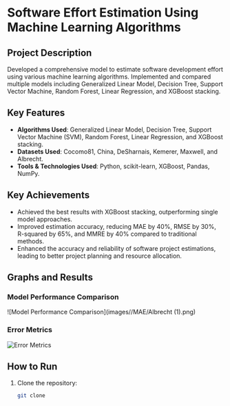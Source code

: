 # Software Effort Estimation Using Machine Learning Algorithms

## Project Description

Developed a comprehensive model to estimate software development effort using various machine learning algorithms. Implemented and compared multiple models including Generalized Linear Model, Decision Tree, Support Vector Machine, Random Forest, Linear Regression, and XGBoost stacking.

## Key Features

- **Algorithms Used**: Generalized Linear Model, Decision Tree, Support Vector Machine (SVM), Random Forest, Linear Regression, and XGBoost stacking.
- **Datasets Used**: Cocomo81, China, DeSharnais, Kemerer, Maxwell, and Albrecht.
- **Tools & Technologies Used**: Python, scikit-learn, XGBoost, Pandas, NumPy.

## Key Achievements

- Achieved the best results with XGBoost stacking, outperforming single model approaches.
- Improved estimation accuracy, reducing MAE by 40%, RMSE by 30%, R-squared by 65%, and MMRE by 40% compared to traditional methods.
- Enhanced the accuracy and reliability of software project estimations, leading to better project planning and resource allocation.

## Graphs and Results

### Model Performance Comparison
![Model Performance Comparison](images//MAE/Albrecht (1).png)

### Error Metrics
![Error Metrics](images/graph2.png)

## How to Run

1. Clone the repository:
   ```bash
   git clone 
